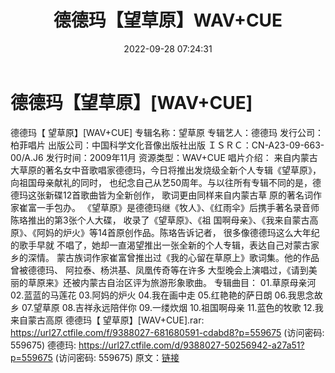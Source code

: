 ﻿---
title: 德德玛【望草原】WAV+CUE
date: 2022-09-28 07:24:31
categories: WAV车载音乐、镜像
tags: 华语中文
---
# 德德玛【望草原】[WAV+CUE]

德德玛【 望草原】[WAV+CUE]
专辑名称：望草原
专辑艺人：德德玛
发行公司：柏菲唱片
出版公司：中国科学文化音像出版社出版
ＩＳＲＣ：CN-A23-09-663-00/A.J6
发行时间：2009年11月
资源类型：WAV+CUE
唱片介绍：
来自内蒙古大草原的著名女中音歌唱家德德玛，今日将推出发烧级全新个人专辑《望草原》，
向祖国母亲献礼的同时，
也纪念自己从艺50周年。与以往所有专辑不同的是，德德玛这张新碟12首歌曲皆为全新创作，
歌词更由同样来自内蒙古草
原的著名词作家崔富一手包办。
《望草原》是德德玛继《牧人》、《红雨伞》后携手著名录音师陈珞推出的第3张个人大碟，
收录了《望草原》、《祖
国啊母亲》、《我来自蒙古高原》、《阿妈的炉火》等14首原创作品。陈珞告诉记者，
很多像德德玛这么大年纪的歌手早就
不唱了，她却一直渴望推出一张全新的个人专辑，表达自己对蒙古家乡的深情。
蒙古族词作家崔富曾推出过《我的心留在草原上》歌词集。他的作品曾被德德玛、
阿拉泰、杨洪基、凤凰传奇等在许多
大型晚会上演唱过，《请到美丽的草原来》还被内蒙古自治区评为旅游形象歌曲。
专辑曲目：
01.草原母亲河
02.蓝蓝的马莲花
03.阿妈的炉火
04.我在画中走
05.红艳艳的萨日朗
06.我思念故乡
07.望草原
08.吉祥永远陪伴你
09.一缕炊烟
10.祖国啊母亲
11.蓝色的牧歌
12.我来自蒙古高原
德德玛【 望草原】[WAV+CUE].rar: https://url27.ctfile.com/f/9388027-681680591-cdabd8?p=559675
(访问密码: 559675)
德德玛: https://url27.ctfile.com/d/9388027-50256942-a27a51?p=559675
(访问密码: 559675)
原文：[链接](https://blog.sina.com.cn/s/blog_1647c7e7601030zmn.html)
